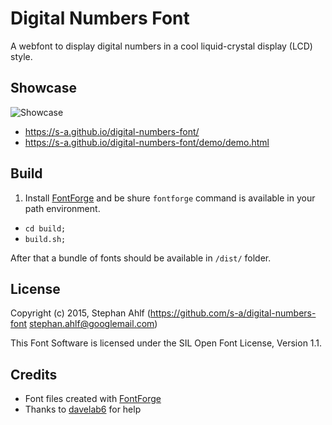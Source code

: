 # Digital Numbers Font

A webfont to display digital numbers in a cool liquid-crystal display (LCD) style. 

## Showcase

![Showcase](/showcase.png?raw=true "Showcase")  

* https://s-a.github.io/digital-numbers-font/  
* https://s-a.github.io/digital-numbers-font/demo/demo.html  

## Build 

 1. Install [FontForge](http://fontforge.org) and be shure `fontforge` command is available in your path environment.
 - `cd build;`
 - `build.sh;`

After that a bundle of fonts should be available in `/dist/` folder.

## License

Copyright (c) 2015, Stephan Ahlf (https://github.com/s-a/digital-numbers-font stephan.ahlf@googlemail.com)

This Font Software is licensed under the SIL Open Font License, Version 1.1.

## Credits
 - Font files created with [FontForge](http://fontforge.org)
 - Thanks to [davelab6](https://github.com/davelab6 "Dave Crossland") for help
